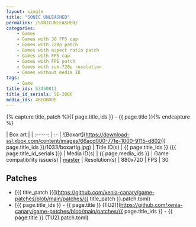 ```yaml
---
layout: single
title: "SONIC UNLEASHED"
permalink: /SONICUNLEASHED/
categories:
    - Games
    - Games with 30 FPS cap
    - Games with 720p patch
    - Games with aspect ratio patch
    - Games with FPS cap
    - Games with FPS patch
    - Games with sub-720p resolution
    - Games without media ID
tags:
    - Game
title_ids: 53450812
title_id_serials: SE-2066
media_ids: 4BED0DDE
---
```

{% capture title_patch %}{{ page.title_ids }} - {{ page.title }}{% endcapture %}

| Box art                     |
| :-----:                     | :-
| ![Boxart](https://download-ssl.xbox.com/content/images/66acd000-77fe-1000-9115-d802{{ page.title_ids }}/1033/boxartlg.jpg)
| Title ID(s)                 | {{ page.title_ids }} ({{ page.title_id_serials }})
| Media ID(s)                 | {{ page.media_ids }}
| Game compatibility issue(s) | [master](https://github.com/xenia-project/game-compatibility/issues/300)
| Resolution(s)               | 880x720
| FPS                         | 30

## Patches
* [{{ title_patch }}](https://github.com/xenia-canary/game-patches/blob/main/patches/{{ title_patch }}.patch.toml)
* [{{ page.title_ids }} - {{ page.title }} (TU2)](https://github.com/xenia-canary/game-patches/blob/main/patches/{{ page.title_ids }} - {{ page.title }} (TU2).patch.toml)
